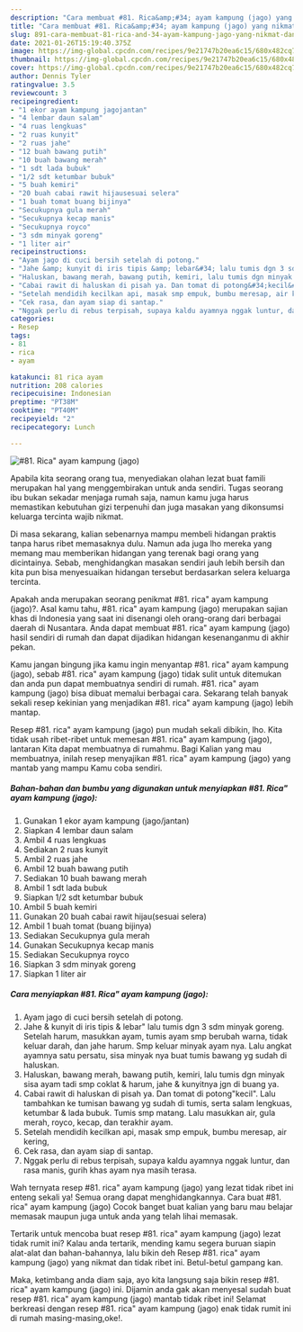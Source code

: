 ```yaml
---
description: "Cara membuat #81. Rica&amp;#34; ayam kampung (jago) yang nikmat dan Mudah Dibuat"
title: "Cara membuat #81. Rica&amp;#34; ayam kampung (jago) yang nikmat dan Mudah Dibuat"
slug: 891-cara-membuat-81-rica-and-34-ayam-kampung-jago-yang-nikmat-dan-mudah-dibuat
date: 2021-01-26T15:19:40.375Z
image: https://img-global.cpcdn.com/recipes/9e21747b20ea6c15/680x482cq70/81-rica-ayam-kampung-jago-foto-resep-utama.jpg
thumbnail: https://img-global.cpcdn.com/recipes/9e21747b20ea6c15/680x482cq70/81-rica-ayam-kampung-jago-foto-resep-utama.jpg
cover: https://img-global.cpcdn.com/recipes/9e21747b20ea6c15/680x482cq70/81-rica-ayam-kampung-jago-foto-resep-utama.jpg
author: Dennis Tyler
ratingvalue: 3.5
reviewcount: 3
recipeingredient:
- "1 ekor ayam kampung jagojantan"
- "4 lembar daun salam"
- "4 ruas lengkuas"
- "2 ruas kunyit"
- "2 ruas jahe"
- "12 buah bawang putih"
- "10 buah bawang merah"
- "1 sdt lada bubuk"
- "1/2 sdt ketumbar bubuk"
- "5 buah kemiri"
- "20 buah cabai rawit hijausesuai selera"
- "1 buah tomat buang bijinya"
- "Secukupnya gula merah"
- "Secukupnya kecap manis"
- "Secukupnya royco"
- "3 sdm minyak goreng"
- "1 liter air"
recipeinstructions:
- "Ayam jago di cuci bersih setelah di potong."
- "Jahe &amp; kunyit di iris tipis &amp; lebar&#34; lalu tumis dgn 3 sdm minyak goreng. Setelah harum, masukkan ayam, tumis ayam smp berubah warna, tidak keluar darah, dan jahe harum. Smp keluar minyak ayam nya. Lalu angkat ayamnya satu persatu, sisa minyak nya buat tumis bawang yg sudah di haluskan."
- "Haluskan, bawang merah, bawang putih, kemiri, lalu tumis dgn minyak sisa ayam tadi smp coklat &amp; harum, jahe &amp; kunyitnya jgn di buang ya."
- "Cabai rawit di haluskan di pisah ya. Dan tomat di potong&#34;kecil&#34;. Lalu tambahkan ke tumisan bawang yg sudah di tumis, serta salam lengkuas, ketumbar &amp; lada bubuk. Tumis smp matang. Lalu masukkan air, gula merah, royco, kecap, dan terakhir ayam."
- "Setelah mendidih kecilkan api, masak smp empuk, bumbu meresap, air kering,"
- "Cek rasa, dan ayam siap di santap."
- "Nggak perlu di rebus terpisah, supaya kaldu ayamnya nggak luntur, dan rasa manis, gurih khas ayam nya masih terasa."
categories:
- Resep
tags:
- 81
- rica
- ayam

katakunci: 81 rica ayam 
nutrition: 208 calories
recipecuisine: Indonesian
preptime: "PT38M"
cooktime: "PT40M"
recipeyield: "2"
recipecategory: Lunch

---
```



![#81. Rica&#34; ayam kampung (jago)](https://img-global.cpcdn.com/recipes/9e21747b20ea6c15/680x482cq70/81-rica-ayam-kampung-jago-foto-resep-utama.jpg)

Apabila kita seorang orang tua, menyediakan olahan lezat buat famili merupakan hal yang menggembirakan untuk anda sendiri. Tugas seorang ibu bukan sekadar menjaga rumah saja, namun kamu juga harus memastikan kebutuhan gizi terpenuhi dan juga masakan yang dikonsumsi keluarga tercinta wajib nikmat.

Di masa  sekarang, kalian sebenarnya mampu membeli hidangan praktis tanpa harus ribet memasaknya dulu. Namun ada juga lho mereka yang memang mau memberikan hidangan yang terenak bagi orang yang dicintainya. Sebab, menghidangkan masakan sendiri jauh lebih bersih dan kita pun bisa menyesuaikan hidangan tersebut berdasarkan selera keluarga tercinta. 



Apakah anda merupakan seorang penikmat #81. rica&#34; ayam kampung (jago)?. Asal kamu tahu, #81. rica&#34; ayam kampung (jago) merupakan sajian khas di Indonesia yang saat ini disenangi oleh orang-orang dari berbagai daerah di Nusantara. Anda dapat membuat #81. rica&#34; ayam kampung (jago) hasil sendiri di rumah dan dapat dijadikan hidangan kesenanganmu di akhir pekan.

Kamu jangan bingung jika kamu ingin menyantap #81. rica&#34; ayam kampung (jago), sebab #81. rica&#34; ayam kampung (jago) tidak sulit untuk ditemukan dan anda pun dapat membuatnya sendiri di rumah. #81. rica&#34; ayam kampung (jago) bisa dibuat memalui berbagai cara. Sekarang telah banyak sekali resep kekinian yang menjadikan #81. rica&#34; ayam kampung (jago) lebih mantap.

Resep #81. rica&#34; ayam kampung (jago) pun mudah sekali dibikin, lho. Kita tidak usah ribet-ribet untuk memesan #81. rica&#34; ayam kampung (jago), lantaran Kita dapat membuatnya di rumahmu. Bagi Kalian yang mau membuatnya, inilah resep menyajikan #81. rica&#34; ayam kampung (jago) yang mantab yang mampu Kamu coba sendiri.

<!--inarticleads1-->

##### Bahan-bahan dan bumbu yang digunakan untuk menyiapkan #81. Rica&#34; ayam kampung (jago):

1. Gunakan 1 ekor ayam kampung (jago/jantan)
1. Siapkan 4 lembar daun salam
1. Ambil 4 ruas lengkuas
1. Sediakan 2 ruas kunyit
1. Ambil 2 ruas jahe
1. Ambil 12 buah bawang putih
1. Sediakan 10 buah bawang merah
1. Ambil 1 sdt lada bubuk
1. Siapkan 1/2 sdt ketumbar bubuk
1. Ambil 5 buah kemiri
1. Gunakan 20 buah cabai rawit hijau(sesuai selera)
1. Ambil 1 buah tomat (buang bijinya)
1. Sediakan Secukupnya gula merah
1. Gunakan Secukupnya kecap manis
1. Sediakan Secukupnya royco
1. Siapkan 3 sdm minyak goreng
1. Siapkan 1 liter air




<!--inarticleads2-->

##### Cara menyiapkan #81. Rica&#34; ayam kampung (jago):

1. Ayam jago di cuci bersih setelah di potong.
1. Jahe &amp; kunyit di iris tipis &amp; lebar&#34; lalu tumis dgn 3 sdm minyak goreng. Setelah harum, masukkan ayam, tumis ayam smp berubah warna, tidak keluar darah, dan jahe harum. Smp keluar minyak ayam nya. Lalu angkat ayamnya satu persatu, sisa minyak nya buat tumis bawang yg sudah di haluskan.
1. Haluskan, bawang merah, bawang putih, kemiri, lalu tumis dgn minyak sisa ayam tadi smp coklat &amp; harum, jahe &amp; kunyitnya jgn di buang ya.
1. Cabai rawit di haluskan di pisah ya. Dan tomat di potong&#34;kecil&#34;. Lalu tambahkan ke tumisan bawang yg sudah di tumis, serta salam lengkuas, ketumbar &amp; lada bubuk. Tumis smp matang. Lalu masukkan air, gula merah, royco, kecap, dan terakhir ayam.
1. Setelah mendidih kecilkan api, masak smp empuk, bumbu meresap, air kering,
1. Cek rasa, dan ayam siap di santap.
1. Nggak perlu di rebus terpisah, supaya kaldu ayamnya nggak luntur, dan rasa manis, gurih khas ayam nya masih terasa.




Wah ternyata resep #81. rica&#34; ayam kampung (jago) yang lezat tidak ribet ini enteng sekali ya! Semua orang dapat menghidangkannya. Cara buat #81. rica&#34; ayam kampung (jago) Cocok banget buat kalian yang baru mau belajar memasak maupun juga untuk anda yang telah lihai memasak.

Tertarik untuk mencoba buat resep #81. rica&#34; ayam kampung (jago) lezat tidak rumit ini? Kalau anda tertarik, mending kamu segera buruan siapin alat-alat dan bahan-bahannya, lalu bikin deh Resep #81. rica&#34; ayam kampung (jago) yang nikmat dan tidak ribet ini. Betul-betul gampang kan. 

Maka, ketimbang anda diam saja, ayo kita langsung saja bikin resep #81. rica&#34; ayam kampung (jago) ini. Dijamin anda gak akan menyesal sudah buat resep #81. rica&#34; ayam kampung (jago) mantab tidak ribet ini! Selamat berkreasi dengan resep #81. rica&#34; ayam kampung (jago) enak tidak rumit ini di rumah masing-masing,oke!.


